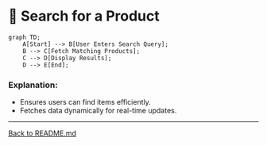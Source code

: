 # 📌 Search for a Product

```mermaid
graph TD;
    A[Start] --> B[User Enters Search Query];
    B --> C[Fetch Matching Products];
    C --> D[Display Results];
    D --> E[End];
```

### Explanation:
- Ensures users can find items efficiently.
- Fetches data dynamically for real-time updates.

---

[Back to README.md](../../../README.md)